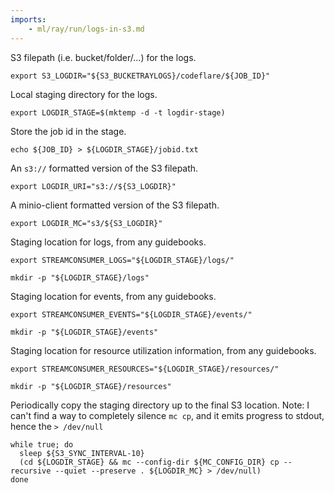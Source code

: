 ```yaml
---
imports:
    - ml/ray/run/logs-in-s3.md
---
```


S3 filepath (i.e. bucket/folder/...) for the logs.
```shell
export S3_LOGDIR="${S3_BUCKETRAYLOGS}/codeflare/${JOB_ID}"
```

Local staging directory for the logs.
```shell
export LOGDIR_STAGE=$(mktemp -d -t logdir-stage)
```

Store the job id in the stage.
```shell
echo ${JOB_ID} > ${LOGDIR_STAGE}/jobid.txt
```

An `s3://` formatted version of the S3 filepath.
```shell
export LOGDIR_URI="s3://${S3_LOGDIR}"
```

A minio-client formatted version of the S3 filepath.
```shell
export LOGDIR_MC="s3/${S3_LOGDIR}"
```

Staging location for logs, from any guidebooks.
```shell
export STREAMCONSUMER_LOGS="${LOGDIR_STAGE}/logs/"
```
```shell
mkdir -p "${LOGDIR_STAGE}/logs"
```

Staging location for events, from any guidebooks.
```shell
export STREAMCONSUMER_EVENTS="${LOGDIR_STAGE}/events/"
```
```shell
mkdir -p "${LOGDIR_STAGE}/events"
```

Staging location for resource utilization information, from any guidebooks.
```shell
export STREAMCONSUMER_RESOURCES="${LOGDIR_STAGE}/resources/"
```
```shell
mkdir -p "${LOGDIR_STAGE}/resources"
```

Periodically copy the staging directory up to the final S3
location. Note: I can't find a way to completely silence `mc cp`, and
it emits progress to stdout, hence the `> /dev/null`

```shell.async
while true; do
  sleep ${S3_SYNC_INTERVAL-10}
  (cd ${LOGDIR_STAGE} && mc --config-dir ${MC_CONFIG_DIR} cp --recursive --quiet --preserve . ${LOGDIR_MC} > /dev/null)
done
```
